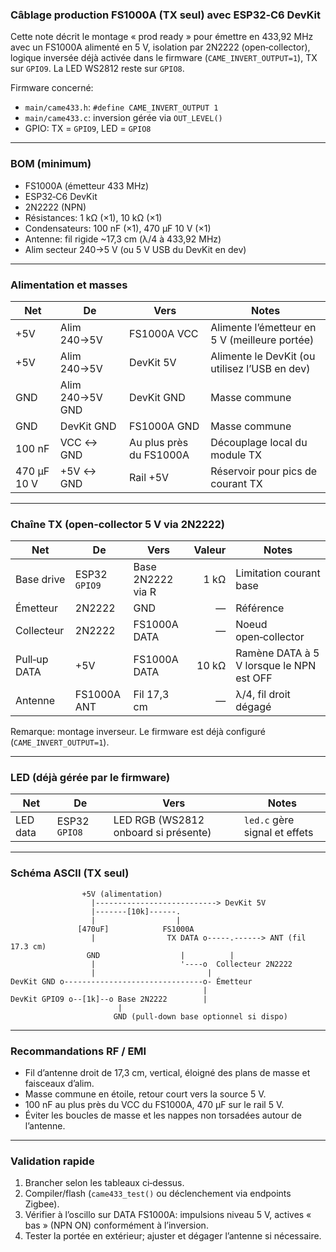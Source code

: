 ### Câblage production FS1000A (TX seul) avec ESP32‑C6 DevKit

Cette note décrit le montage « prod ready » pour émettre en 433,92 MHz avec un FS1000A alimenté en 5 V, isolation par 2N2222 (open‑collector), logique inversée déjà activée dans le firmware (`CAME_INVERT_OUTPUT=1`), TX sur `GPIO9`. La LED WS2812 reste sur `GPIO8`.

Firmware concerné:
- `main/came433.h`: `#define CAME_INVERT_OUTPUT 1`
- `main/came433.c`: inversion gérée via `OUT_LEVEL()`
- GPIO: TX = `GPIO9`, LED = `GPIO8`

---

### BOM (minimum)
- FS1000A (émetteur 433 MHz)
- ESP32‑C6 DevKit
- 2N2222 (NPN)
- Résistances: 1 kΩ (×1), 10 kΩ (×1)
- Condensateurs: 100 nF (×1), 470 µF 10 V (×1)
- Antenne: fil rigide ~17,3 cm (λ/4 à 433,92 MHz)
- Alim secteur 240→5 V (ou 5 V USB du DevKit en dev)

---

### Alimentation et masses

| Net | De | Vers | Notes |
|---|---|---|---|
| +5V | Alim 240→5V | FS1000A VCC | Alimente l’émetteur en 5 V (meilleure portée) |
| +5V | Alim 240→5V | DevKit 5V | Alimente le DevKit (ou utilisez l’USB en dev) |
| GND | Alim 240→5V GND | DevKit GND | Masse commune |
| GND | DevKit GND | FS1000A GND | Masse commune |
| 100 nF | VCC ↔ GND | Au plus près du FS1000A | Découplage local du module TX |
| 470 µF 10 V | +5V ↔ GND | Rail +5V | Réservoir pour pics de courant TX |

---

### Chaîne TX (open‑collector 5 V via 2N2222)

| Net | De | Vers | Valeur | Notes |
|---|---|---|---:|---|
| Base drive | ESP32 `GPIO9` | Base 2N2222 via R | 1 kΩ | Limitation courant base |
| Émetteur | 2N2222 | GND | — | Référence |
| Collecteur | 2N2222 | FS1000A DATA | — | Noeud open‑collector |
| Pull‑up DATA | +5V | FS1000A DATA | 10 kΩ | Ramène DATA à 5 V lorsque le NPN est OFF |
| Antenne | FS1000A ANT | Fil 17,3 cm | — | λ/4, fil droit dégagé |

Remarque: montage inverseur. Le firmware est déjà configuré (`CAME_INVERT_OUTPUT=1`).

---

### LED (déjà gérée par le firmware)

| Net | De | Vers | Notes |
|---|---|---|---|
| LED data | ESP32 `GPIO8` | LED RGB (WS2812 onboard si présente) | `led.c` gère signal et effets |

---

### Schéma ASCII (TX seul)

```
                +5V (alimentation)
                  |---------------------------> DevKit 5V
                  |-------[10k]------.
                  |                  |
               [470uF]            FS1000A
                  |                TX DATA o-----.------> ANT (fil 17.3 cm)
                 GND                  |          |
                  |                   '----o  Collecteur 2N2222
                  |                         |
DevKit GND o-------------------------------o- Émetteur
                                           |
DevKit GPIO9 o--[1k]--o Base 2N2222        |
                        |
                       GND (pull‑down base optionnel si dispo)
```

---

### Recommandations RF / EMI
- Fil d’antenne droit de 17,3 cm, vertical, éloigné des plans de masse et faisceaux d’alim.
- Masse commune en étoile, retour court vers la source 5 V.
- 100 nF au plus près du VCC du FS1000A, 470 µF sur le rail 5 V.
- Éviter les boucles de masse et les nappes non torsadées autour de l’antenne.

---

### Validation rapide
1. Brancher selon les tableaux ci‑dessus.
2. Compiler/flash (`came433_test()` ou déclenchement via endpoints Zigbee).
3. Vérifier à l’oscillo sur DATA FS1000A: impulsions niveau 5 V, actives « bas » (NPN ON) conformément à l’inversion.
4. Tester la portée en extérieur; ajuster et dégager l’antenne si nécessaire.
